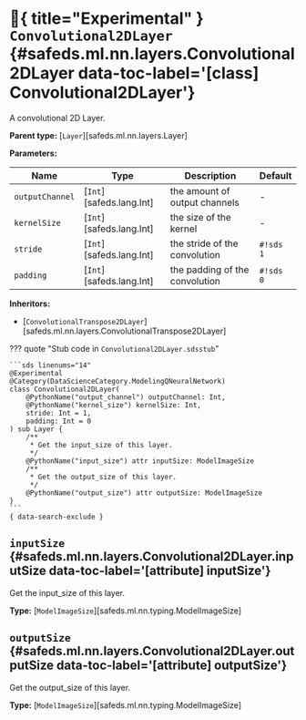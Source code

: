 [//]: # (DO NOT EDIT THIS FILE DIRECTLY. Instead, edit the corresponding stub file and execute `npm run docs:api`.)

# :test_tube:{ title="Experimental" } <code class="doc-symbol doc-symbol-class"></code> `Convolutional2DLayer` {#safeds.ml.nn.layers.Convolutional2DLayer data-toc-label='[class] Convolutional2DLayer'}

A convolutional 2D Layer.

**Parent type:** [`Layer`][safeds.ml.nn.layers.Layer]

**Parameters:**

| Name | Type | Description | Default |
|------|------|-------------|---------|
| `outputChannel` | [`Int`][safeds.lang.Int] | the amount of output channels | - |
| `kernelSize` | [`Int`][safeds.lang.Int] | the size of the kernel | - |
| `stride` | [`Int`][safeds.lang.Int] | the stride of the convolution | `#!sds 1` |
| `padding` | [`Int`][safeds.lang.Int] | the padding of the convolution | `#!sds 0` |

**Inheritors:**

- [`ConvolutionalTranspose2DLayer`][safeds.ml.nn.layers.ConvolutionalTranspose2DLayer]

??? quote "Stub code in `Convolutional2DLayer.sdsstub`"

    ```sds linenums="14"
    @Experimental
    @Category(DataScienceCategory.ModelingQNeuralNetwork)
    class Convolutional2DLayer(
        @PythonName("output_channel") outputChannel: Int,
        @PythonName("kernel_size") kernelSize: Int,
        stride: Int = 1,
        padding: Int = 0
    ) sub Layer {
        /**
         * Get the input_size of this layer.
         */
        @PythonName("input_size") attr inputSize: ModelImageSize
        /**
         * Get the output_size of this layer.
         */
        @PythonName("output_size") attr outputSize: ModelImageSize
    }
    ```
    { data-search-exclude }

## <code class="doc-symbol doc-symbol-attribute"></code> `inputSize` {#safeds.ml.nn.layers.Convolutional2DLayer.inputSize data-toc-label='[attribute] inputSize'}

Get the input_size of this layer.

**Type:** [`ModelImageSize`][safeds.ml.nn.typing.ModelImageSize]

## <code class="doc-symbol doc-symbol-attribute"></code> `outputSize` {#safeds.ml.nn.layers.Convolutional2DLayer.outputSize data-toc-label='[attribute] outputSize'}

Get the output_size of this layer.

**Type:** [`ModelImageSize`][safeds.ml.nn.typing.ModelImageSize]
